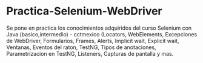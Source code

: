 # Practica-Selenium-WebDriver
Se pone en practica los conocimientos adquiridos del curso Selenium con Java (basico,intermedio) - cctmexico
(Locators, WebElements, Excepciones de WebDriver, Formularios, Frames, Alerts, Implicit wait, Explicit wait, Ventanas, Eventos del raton, TestNG, Tipos de anotaciones, Parametrizacion en TestNG, Listeners, Capturas de pantalla y mas. 
